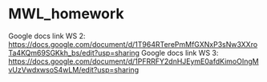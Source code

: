 # MWL_homework


Google docs link WS 2: https://docs.google.com/document/d/1T964RTerePmMfGXNxP3sNw3XXroTa4KQm69SGKkh_bs/edit?usp=sharing 
Google docs link WS 3: https://docs.google.com/document/d/1PFRRFY2dnHJEymE0afdKimoOIngMvUzVwdxwsoS4wLM/edit?usp=sharing
